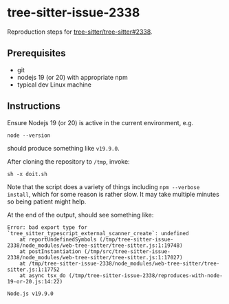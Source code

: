 # tree-sitter-issue-2338

Reproduction steps for
[tree-sitter/tree-sitter#2338](https://github.com/tree-sitter/tree-sitter/issues/2338).

## Prerequisites

* git
* nodejs 19 (or 20) with appropriate npm
* typical dev Linux machine

## Instructions

Ensure Nodejs 19 (or 20) is active in the current environment, e.g.

```
node --version
```

should produce something like `v19.9.0`.

After cloning the repository to `/tmp`, invoke:

```
sh -x doit.sh
```

Note that the script does a variety of things including `npm --verbose
install`, which for some reason is rather slow.  It may take multiple
minutes so being patient might help.

At the end of the output, should see something like:

```
Error: bad export type for `tree_sitter_typescript_external_scanner_create`: undefined
    at reportUndefinedSymbols (/tmp/tree-sitter-issue-2338/node_modules/web-tree-sitter/tree-sitter.js:1:19748)
    at postInstantiation (/tmp/src/tree-sitter-issue-2338/node_modules/web-tree-sitter/tree-sitter.js:1:17027)
    at /tmp/tree-sitter-issue-2338/node_modules/web-tree-sitter/tree-sitter.js:1:17752
    at async tsx_do (/tmp/tree-sitter-issue-2338/reproduces-with-node-19-or-20.js:14:22)

Node.js v19.9.0
```

